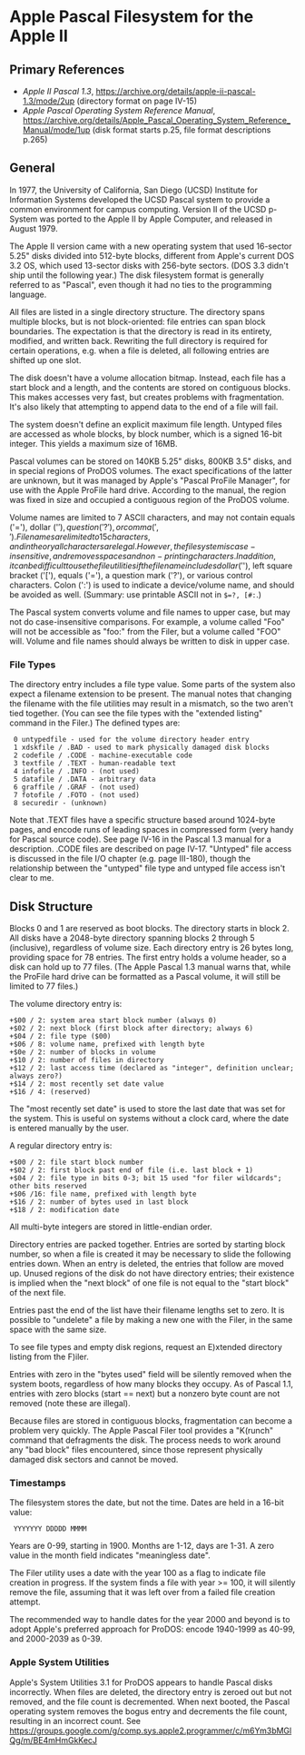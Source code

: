 ﻿# Apple Pascal Filesystem for the Apple II #

## Primary References ##

 - _Apple II Pascal 1.3_, https://archive.org/details/apple-ii-pascal-1.3/mode/2up
   (directory format on page IV-15)
 - _Apple Pascal Operating System Reference Manual_,
   https://archive.org/details/Apple_Pascal_Operating_System_Reference_Manual/mode/1up
   (disk format starts p.25, file format descriptions p.265)

## General ##

In 1977, the University of California, San Diego (UCSD) Institute for Information Systems
developed the UCSD Pascal system to provide a common environment for campus computing.
Version II of the UCSD p-System was ported to the Apple II by Apple Computer, and released in
August 1979.

The Apple II version came with a new operating system that used 16-sector 5.25" disks divided
into 512-byte blocks, different from Apple's current DOS 3.2 OS, which used 13-sector disks
with 256-byte sectors.  (DOS 3.3 didn't ship until the following year.)  The disk filesystem
format is generally referred to as "Pascal", even though it had no ties to the programming
language.

All files are listed in a single directory structure.  The directory spans multiple blocks, but
is not block-oriented: file entries can span block boundaries.  The expectation is that the
directory is read in its entirety, modified, and written back.  Rewriting the full directory is
required for certain operations, e.g. when a file is deleted, all following entries are shifted
up one slot.

The disk doesn't have a volume allocation bitmap.  Instead, each file has a start block and a
length, and the contents are stored on contiguous blocks.  This makes accesses very fast, but
creates problems with fragmentation.  It's also likely that attempting to append data to the
end of a file will fail.

The system doesn't define an explicit maximum file length.  Untyped files are accessed as whole
blocks, by block number, which is a signed 16-bit integer.  This yields a maximum size of 16MB.

Pascal volumes can be stored on 140KB 5.25" disks, 800KB 3.5" disks, and in special regions of
ProDOS volumes.  The exact specifications of the latter are unknown, but it was managed by
Apple's "Pascal ProFile Manager", for use with the Apple ProFile hard drive.  According to the
manual, the region was fixed in size and occupied a contiguous region of the ProDOS volume.

Volume names are limited to 7 ASCII characters, and may not contain equals ('='), dollar ('$'),
question ('?'), or comma (',').  Filenames are limited to 15 characters, and in theory all
characters are legal.  However, the filesystem is case-insensitive, and removes spaces and
non-printing characters.  In addition, it can be difficult to use the file utilities if the
filename includes dollar ('$'), left square bracket ('['), equals ('='), a question mark ('?'),
or various control characters.  Colon (':') is used to indicate a device/volume name, and should
be avoided as well.  (Summary: use printable ASCII not in `$=?, [#:`.)

The Pascal system converts volume and file names to upper case, but may not do case-insensitive
comparisons.  For example, a volume called "Foo" will not be accessible as "foo:" from the Filer,
but a volume called "FOO" will.  Volume and file names should always be written to disk in
upper case.

### File Types ###

The directory entry includes a file type value.  Some parts of the system also expect a filename
extension to be present.  The manual notes that changing the filename with the file utilities may
result in a mismatch, so the two aren't tied together.  (You can see the file types with the
"extended listing" command in the Filer.)  The defined types are:
```
 0 untypedfile - used for the volume directory header entry
 1 xdskfile / .BAD - used to mark physically damaged disk blocks
 2 codefile / .CODE - machine-executable code
 3 textfile / .TEXT - human-readable text
 4 infofile / .INFO - (not used)
 5 datafile / .DATA - arbitrary data
 6 graffile / .GRAF - (not used)
 7 fotofile / .FOTO - (not used)
 8 securedir - (unknown)
```
Note that .TEXT files have a specific structure based around 1024-byte pages, and encode runs
of leading spaces in compressed form (very handy for Pascal source code).  See page IV-16 in the
Pascal 1.3 manual for a description.  .CODE files are described on page IV-17.  "Untyped"
file access is discussed in the file I/O chapter (e.g. page III-180), though the relationship
between the "untyped" file type and untyped file access isn't clear to me.

## Disk Structure ##

Blocks 0 and 1 are reserved as boot blocks.  The directory starts in block 2.  All disks have a
2048-byte directory spanning blocks 2 through 5 (inclusive), regardless of volume size.  Each
directory entry is 26 bytes long, providing space for 78 entries.  The first entry holds a volume
header, so a disk can hold up to 77 files.  (The Apple Pascal 1.3 manual warns that, while the
ProFile hard drive can be formatted as a Pascal volume, it will still be limited to 77 files.)

The volume directory entry is:
```
+$00 / 2: system area start block number (always 0)
+$02 / 2: next block (first block after directory; always 6)
+$04 / 2: file type ($00)
+$06 / 8: volume name, prefixed with length byte
+$0e / 2: number of blocks in volume
+$10 / 2: number of files in directory
+$12 / 2: last access time (declared as "integer", definition unclear; always zero?)
+$14 / 2: most recently set date value
+$16 / 4: (reserved)
```
The "most recently set date" is used to store the last date that was set for the system.  This is
useful on systems without a clock card, where the date is entered manually by the user.

A regular directory entry is:
```
+$00 / 2: file start block number
+$02 / 2: first block past end of file (i.e. last block + 1)
+$04 / 2: file type in bits 0-3; bit 15 used "for filer wildcards"; other bits reserved
+$06 /16: file name, prefixed with length byte
+$16 / 2: number of bytes used in last block
+$18 / 2: modification date
```
All multi-byte integers are stored in little-endian order.

Directory entries are packed together.  Entries are sorted by starting block number, so when a
file is created it may be necessary to slide the following entries down.  When an entry is deleted,
the entries that follow are moved up.  Unused regions of the disk do not have directory entries;
their existence is implied when the "next block" of one file is not equal to the "start block"
of the next file.

Entries past the end of the list have their filename lengths set to zero.  It is possible to
"undelete" a file by making a new one with the Filer, in the same space with the same size.

To see file types and empty disk regions, request an E)xtended directory listing from the F)iler.

Entries with zero in the "bytes used" field will be silently removed when the system boots,
regardless of how many blocks they occupy.  As of Pascal 1.1, entries with zero blocks
(start == next) but a nonzero byte count are not removed (note these are illegal).

Because files are stored in contiguous blocks, fragmentation can become a problem very quickly.
The Apple Pascal Filer tool provides a "K(runch" command that defragments the disk.  The process
needs to work around any "bad block" files encountered, since those represent physically damaged
disk sectors and cannot be moved.

### Timestamps ###

The filesystem stores the date, but not the time.  Dates are held in a 16-bit value:
```
 YYYYYYY DDDDD MMMM
```
Years are 0-99, starting in 1900.  Months are 1-12, days are 1-31.  A zero value in the month
field indicates "meaningless date".

The Filer utility uses a date with the year 100 as a flag to indicate file creation in progress.
If the system finds a file with year >= 100, it will silently remove the file, assuming that it
was left over from a failed file creation attempt.

The recommended way to handle dates for the year 2000 and beyond is to adopt Apple's preferred
approach for ProDOS: encode 1940-1999 as 40-99, and 2000-2039 as 0-39.

### Apple System Utilities ###

Apple's System Utilities 3.1 for ProDOS appears to handle Pascal disks incorrectly.  When files
are deleted, the directory entry is zeroed out but not removed, and the file count is decremented.
When next booted, the Pascal operating system removes the bogus entry and decrements the file
count, resulting in an incorrect count.
See https://groups.google.com/g/comp.sys.apple2.programmer/c/m6Ym3bMGlQg/m/BE4mHmGkKecJ
